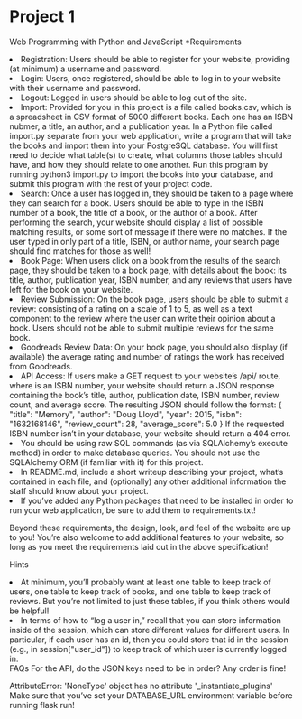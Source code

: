 # Project 1

Web Programming with Python and JavaScript
*Requirements

<li>Registration: Users should be able to register for your website, providing (at minimum) a username and password.</li>
<li>Login: Users, once registered, should be able to log in to your website with their username and password.</li>
<li>Logout: Logged in users should be able to log out of the site.</li>
<li>Import: Provided for you in this project is a file called books.csv, which is a spreadsheet in CSV format of 5000 different books. Each one has an ISBN nubmer, a title, an author, and a publication year. In a Python file called import.py separate from your web application, write a program that will take the books and import them into your PostgreSQL database. You will first need to decide what table(s) to create, what columns those tables should have, and how they should relate to one another. Run this program by running python3 import.py to import the books into your database, and submit this program with the rest of your project code.</li>

<li>Search: Once a user has logged in, they should be taken to a page where they can search for a book. Users should be able to type in the ISBN number of a book, the title of a book, or the author of a book. After performing the search, your website should display a list of possible matching results, or some sort of message if there were no matches. If the user typed in only part of a title, ISBN, or author name, your search page should find matches for those as well!</li>

<li>Book Page: When users click on a book from the results of the search page, they should be taken to a book page, with details about the book: its title, author, publication year, ISBN number, and any reviews that users have left for the book on your website.</li>

<li>Review Submission: On the book page, users should be able to submit a review: consisting of a rating on a scale of 1 to 5, as well as a text component to the review where the user can write their opinion about a book. Users should not be able to submit multiple reviews for the same book.</li>

<li>Goodreads Review Data: On your book page, you should also display (if available) the average rating and number of ratings the work has received from Goodreads.</li>

<li>API Access: If users make a GET request to your website’s /api/<isbn> route, where <isbn> is an ISBN number, your website should return a JSON response containing the book’s title, author, publication date, ISBN number, review count, and average score. The resulting JSON should follow the format:
{
    "title": "Memory",
    "author": "Doug Lloyd",
    "year": 2015,
    "isbn": "1632168146",
    "review_count": 28,
    "average_score": 5.0
}
  If the requested ISBN number isn’t in your database, your website should return a 404 error.</li>

<li>You should be using raw SQL commands (as via SQLAlchemy’s execute method) in order to make database queries. You should not use the SQLAlchemy ORM (if familiar with it) for this project.</li>

<li>In README.md, include a short writeup describing your project, what’s contained in each file, and (optionally) any other additional information the staff should know about your project.</li>

<li>If you’ve added any Python packages that need to be installed in order to run your web application, be sure to add them to requirements.txt!</li>

Beyond these requirements, the design, look, and feel of the website are up to you! You’re also welcome to add additional features to your website, so long as you meet the requirements laid out in the above specification!

Hints
<li>At minimum, you’ll probably want at least one table to keep track of users, one table to keep track of books, and one table to keep track of reviews. But you’re not limited to just these tables, if you think others would be helpful!</li>

<li>In terms of how to “log a user in,” recall that you can store information inside of the session, which can store different values for different users. In particular, if each user has an id, then you could store that id in the session (e.g., in session["user_id"]) to keep track of which user is currently logged in.</li>
FAQs
For the API, do the JSON keys need to be in order?
Any order is fine!

AttributeError: 'NoneType' object has no attribute '_instantiate_plugins'
Make sure that you’ve set your DATABASE_URL environment variable before running flask run!
